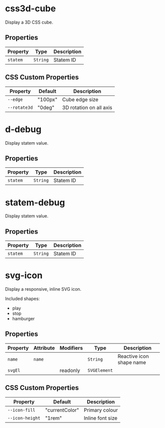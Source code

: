 # css3d-cube

Display a 3D CSS cube.

## Properties

| Property | Type     | Description |
|----------|----------|-------------|
| `statem` | `String` | Statem ID   |

## CSS Custom Properties

| Property     | Default | Description             |
|--------------|---------|-------------------------|
| `--edge`     | "100px" | Cube edge size          |
| `--rotate3d` | "0deg"  | 3D rotation on all axis |


# d-debug

Display statem value.

## Properties

| Property | Type     | Description |
|----------|----------|-------------|
| `statem` | `String` | Statem ID   |


# statem-debug

Display statem value.

## Properties

| Property | Type     | Description |
|----------|----------|-------------|
| `statem` | `String` | Statem ID   |


# svg-icon

Display a responsive, inline SVG icon.

Included shapes:
- play
- stop
- hamburger

## Properties

| Property | Attribute | Modifiers | Type         | Description              |
|----------|-----------|-----------|--------------|--------------------------|
| `name`   | `name`    |           | `String`     | Reactive icon shape name |
| `svgEl`  |           | readonly  | `SVGElement` |                          |

## CSS Custom Properties

| Property        | Default        | Description      |
|-----------------|----------------|------------------|
| `--icon-fill`   | "currentColor" | Primary colour   |
| `--icon-height` | "1rem"         | Inline font size |
